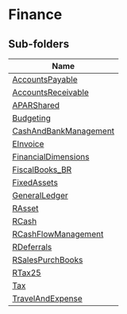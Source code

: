 
# Finance


## Sub-folders

|Name|
|---|
|[AccountsPayable](AccountsPayable/README.md)|
|[AccountsReceivable](AccountsReceivable/README.md)|
|[APARShared](APARShared/README.md)|
|[Budgeting](Budgeting/README.md)|
|[CashAndBankManagement](CashAndBankManagement/README.md)|
|[EInvoice](EInvoice/README.md)|
|[FinancialDimensions](FinancialDimensions/README.md)|
|[FiscalBooks_BR](FiscalBooks_BR/README.md)|
|[FixedAssets](FixedAssets/README.md)|
|[GeneralLedger](GeneralLedger/README.md)|
|[RAsset](RAsset/README.md)|
|[RCash](RCash/README.md)|
|[RCashFlowManagement](RCashFlowManagement/README.md)|
|[RDeferrals](RDeferrals/README.md)|
|[RSalesPurchBooks](RSalesPurchBooks/README.md)|
|[RTax25](RTax25/README.md)|
|[Tax](Tax/README.md)|
|[TravelAndExpense](TravelAndExpense/README.md)|



